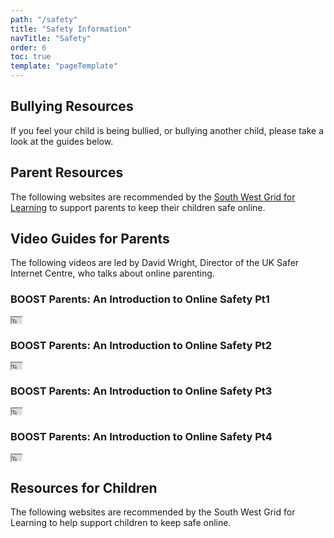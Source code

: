 ```yaml
---
path: "/safety"
title: "Safety Information"
navTitle: "Safety"
order: 6
toc: true
template: "pageTemplate"
---
```


## Bullying Resources

If you feel your child is being bullied, or bullying another child, please take a look at the guides below.

<div class="buttons-grid">
    <info-btn 
        href="https://issuu.com/dcpsmedia/docs/bullying_book_-_pupils_2013)"
        text="Say No to Bullying - A guide for Pupils">
    </info-btn>
    <info-btn 
        href="https://issuu.com/dcpsmedia/docs/bullying_book_-_parents_2013)"
        text="Say No to Bullying - A guide for Parents">
    </info-btn>
    <info-btn 
        href="https://issuu.com/dcpsmedia/docs/bullying_book_-_staff_2013){.info-btn} {"
        text="Say No to Bullying - A guide for Staff">
    </info-btn>
</div>

## Parent Resources

The following websites are recommended by the <a href="http://swgfl.org.uk" target="_blank">South West Grid for Learning</a> to support parents to keep their children safe online.

<div class="buttons-grid">
    <info-btn 
        href="http://www.internetmatters.org/"
        text="Internet Matters">
    </info-btn>
    <info-btn 
        href="http://www.childnet.com/resources/kia/"
        text="Know it All for Parents">
    </info-btn>
    <info-btn 
        href="https://drive.google.com/file/d/0B76W__U5CTntMlUxTXBQQnBhYlk/view?usp=sharing)"
        text="Vodafone Digital Parenting">
    </info-btn>
    <info-btn 
        href="http://www.saferinternet.org.uk/advice-and-resources/parents-and-carers/parents-guide-to-technology){.info-btn} {"
        text="Parents' Guide to Technology">
    </info-btn>
</div>

## Video Guides for Parents

The following videos are led by David Wright, Director of the UK Safer Internet Centre, who talks about online parenting.

### BOOST Parents: An Introduction to Online Safety Pt1
<iframe src="https://boost.swgfl.org.uk/assets/embed.php?f=assets%2Fvideos%2Fboost-parents-an-introduction-to-online-safety-part-1.mp4" width="16" height="10" class="responsive-iframe"></iframe>

### BOOST Parents: An Introduction to Online Safety Pt2
<iframe src="https://boost.swgfl.org.uk/assets/embed.php?f=assets%2Fvideos%2Fboost-parents-an-introduction-to-online-safety-part-2.mp4" width="16" height="10" class="responsive-iframe"></iframe>

### BOOST Parents: An Introduction to Online Safety Pt3
<iframe src="https://boost.swgfl.org.uk/assets/embed.php?f=assets%2Fvideos%2Fboost-parents-an-introduction-to-online-safety-part-3.mp4" width="16" height="10" class="responsive-iframe"></iframe>

### BOOST Parents: An Introduction to Online Safety Pt4
<iframe src="https://boost.swgfl.org.uk/assets/embed.php?f=assets%2Fvideos%2Fboost-parents-an-introduction-to-online-safety-part-4.mp4" width="16" height="10" class="responsive-iframe"></iframe>

## Resources for Children
The following websites are recommended by the South West Grid for Learning to help support children to keep safe online.

<div class="buttons-grid">
    <info-btn 
        href="http://www.childnet.com/resources/kia/"
        text="Know it All for Primary Schools">
    </info-btn>
    <info-btn 
        href="http://www.kidsmart.org.uk/"
        text="Kidsmart">
    </info-btn>
    <info-btn 
        href="http://www.thinkuknow.co.uk/5_7/LeeandKim/"
        text="Lee and Kim">
    </info-btn>
    <info-btn 
        href="https://www.thinkuknow.co.uk/){.info-btn} {"
        text="Think U Know">
    </info-btn>
</div>

[1]: https://drive.google.com/file/d/0B76W__U5CTntMlUxTXBQQnBhYlk/view?usp=sharing
